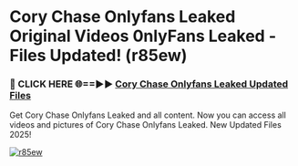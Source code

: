 # Cory Chase Onlyfans Leaked Original Videos 0nlyFans Leaked - Files Updated! (r85ew)

<h3>🔴 CLICK HERE 🌐==►► <a href="https://tinyurl.com/2r6w6z4p" rel="nofollow">Cory Chase Onlyfans Leaked Updated Files</a></h3>

Get Cory Chase Onlyfans Leaked and all content. Now you can access all videos and pictures of Cory Chase Onlyfans Leaked. New Updated Files 2025!

[![r85ew](https://i.imgur.com/CCmkfDU.gif)](https://tinyurl.com/2r6w6z4p)
